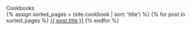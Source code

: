 <div class="Sidebar">
  <div class="h3 Sidebar_title">Cookbooks</div>
  <nav class="Sidebar_nav">
    {% assign sorted_pages = (site.cookbook | sort: 'title') %}
    {% for post in sorted_pages %}
      <a href="{{ post.url | prepend: site.baseurl }}">{{ post.title }}</a>
    {% endfor %}
  </nav>
</div>
